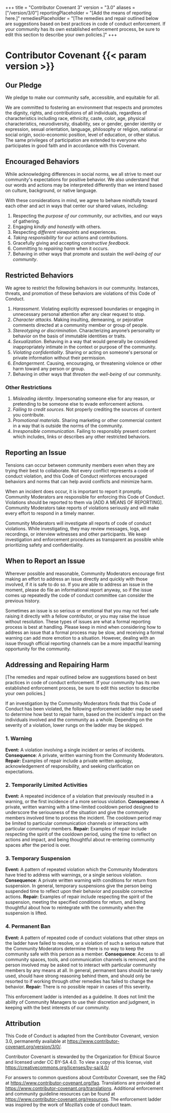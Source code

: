 +++
title = "Contributor Covenant 3"
version = "3.0"
aliases = ["/version/3/0"]
reportingPlaceholder = "[Add the means of reporting here.]"
remediesPlaceholder = "[The remedies and repair outlined below are suggestions based on best practices in code of conduct enforcement. If your community has its own established enforcement process, be sure to edit this section to describe your own policies.]"
+++

# Contributor Covenant {{< param version >}}

## Our Pledge
We pledge to make our community safe, accessible, and equitable for all.

We are committed to fostering an environment that respects and promotes the dignity, rights, and contributions of all individuals, regardless of characteristics including race, ethnicity, caste, color, age, physical characteristics, neurodiversity, disability, sex or gender, gender identity or expression, sexual orientation, language, philosophy or religion, national or social origin, socio-economic position, level of education, or other status. The same privileges of participation are extended to everyone who participates in good faith and in accordance with this Covenant.

## Encouraged Behaviors
While acknowledging differences in social norms, we all strive to meet our community's expectations for positive behavior. We also understand that our words and actions may be interpreted differently than we intend based on culture, background, or native language.

With these considerations in mind, we agree to behave mindfully toward each other and act in ways that center our shared values, including:

1. Respecting the *purpose of our community*, our activities, and our ways of gathering.
2. Engaging *kindly and honestly* with others.
3. Respecting *different viewpoints* and experiences.
4. *Taking responsibility* for our actions and contributions.
5. Gracefully giving and accepting *constructive feedback*.
6. Committing to *repairing harm* when it occurs.
7. Behaving in other ways that promote and sustain the *well-being of our community*.

## Restricted Behaviors
We agree to restrict the following behaviors in our community. Instances, threats, and promotion of these behaviors are violations of this Code of Conduct.

1. *Harassment*. Violating explicitly expressed boundaries or engaging in unnecessary personal attention after any clear request to stop.
2. *Character attacks*. Making insulting, demeaning, or pejorative comments directed at a community member or group of people.
3. *Stereotyping or discrimination*. Characterizing anyone’s personality or behavior on the basis of immutable identities or traits.
4. *Sexualization*. Behaving in a way that would generally be considered inappropriately intimate in the context or purpose of the community.
5. *Violating confidentiality*. Sharing or acting on someone's personal or private information without their permission.
6. *Endangerment*. Causing, encouraging, or threatening violence or other harm toward any person or group.
7. Behaving in other ways that *threaten the well-being* of our community.

### Other Restrictions
1. *Misleading identity*. Impersonating someone else for any reason, or pretending to be someone else to evade enforcement actions.
2. *Failing to credit sources*. Not properly crediting the sources of content you contribute.
3. *Promotional materials*. Sharing marketing or other commercial content in a way that is outside the norms of the community.
4. *Irresponsible communication*. Failing to responsibly present content which includes, links or describes any other restricted behaviors.

## Reporting an Issue
Tensions can occur between community members even when they are trying their best to collaborate. Not every conflict represents a code of conduct violation, and this Code of Conduct reinforces encouraged behaviors and norms that can help avoid conflicts and minimize harm.

When an incident does occur, it is important to report it promptly. Community Moderators are responsible for enforcing this Code of Conduct. Violations should be reported to them via [ADD A MEANS OF REPORTING]. Community Moderators take reports of violations seriously and will make every effort to respond in a timely manner.

Community Moderators will investigate all reports of code of conduct violations. While investigating, they may review messages, logs, and recordings, or interview witnesses and other participants. We keep investigation and enforcement procedures as transparent as possible while prioritizing safety and confidentiality.

## When to Report an Issue
Wherever possible and reasonable, Community Moderators encourage first making an effort to address an issue directly and quickly with those involved, if it is safe to do so. If you are able to address an issue in the moment, please do file an informational report anyway, so if the issue comes up repeatedly the code of conduct committee can consider the previous history.

Sometimes an issue is so serious or emotional that you may not feel safe raising it directly with a fellow contributor, or you may raise the issue without resolution.  These types of issues are what a formal reporting process is best at handling.  Please keep in mind when considering how to address an issue that a formal process may be slow, and receiving a formal warning can add more emotion to a situation. However, dealing with an issue through official reporting channels can be a more impactful learning opportunity for the community.

## Addressing and Repairing Harm
[The remedies and repair outlined below are suggestions based on best practices in code of conduct enforcement. If your community has its own established enforcement process, be sure to edit this section to describe your own policies.]

If an investigation by the Community Moderators finds that this Code of Conduct has been violated, the following enforcement ladder may be used to determine how best to repair harm, based on the incident's impact on the individuals involved and the community as a whole. Depending on the severity of a violation, lower rungs on the ladder may be skipped.

### 1. Warning
**Event:** A violation involving a single incident or series of incidents.
**Consequence**: A private, written warning from the Community Moderators.
**Repair:** Examples of repair include a private written apology, acknowledgement of responsibility, and seeking clarification on expectations.

### 2. Temporarily Limited Activities
**Event:** A repeated incidence of a violation that previously resulted in a warning, or the first incidence of a more serious violation.
**Consequence**:  A private, written warning with a time-limited cooldown period designed to underscore the seriousness of the situation and give the community members involved time to process the incident.  The cooldown period may be limited to particular communication channels or interactions with particular community members.
**Repair:** Examples of repair include respecting the spirit of the cooldown period, using the time to reflect on actions and impact, and being thoughtful about re-entering community spaces after the period is over.

### 3. Temporary Suspension
**Event:** A pattern of repeated violation which the Community Moderators have tried to address with warnings, or a single serious violation.
**Consequence**: A private written warning with conditions for return from suspension. In general, temporary suspensions give the person being suspended time to reflect upon their behavior and possible corrective actions.
**Repair:** Examples of repair include respecting the spirit of the suspension, meeting the specified conditions for return, and being thoughtful about how to reintegrate with the community when the suspension is lifted.

### 4. Permanent Ban
**Event:** A pattern of repeated code of conduct violations that other steps on the ladder have failed to resolve, or a violation of such a serious nature that the Community Moderators determine there is no way to keep the community safe with this person as a member.
**Consequence**: Access to all community spaces, tools, and communication channels is removed, and the person involved may be asked not to interact with particular community members by any means at all.  In general, permanent bans should be rarely used, should have strong reasoning behind them, and should only be resorted to if working through other remedies has failed to change the behavior.
**Repair:** There is no possible repair in cases of this severity.

This enforcement ladder is intended as a guideline. It does not limit the ability of Community Managers to use their discretion and judgment, in keeping with the best interests of our community.

## Attribution
This Code of Conduct is adapted from the Contributor Covenant, version 3.0, permanently available at https://www.contributor-covenant.org/version/3/0/.

Contributor Covenant is stewarded by the Organization for Ethical Source and licensed under CC BY-SA 4.0. To view a copy of this license, visit https://creativecommons.org/licenses/by-sa/4.0/

For answers to common questions about Contributor Covenant, see the FAQ at https://www.contributor-covenant.org/faq. Translations are provided at https://www.contributor-covenant.org/translations. Additional enforcement and community guideline resources can be found at https://www.contributor-covenant.org/resources. The enforcement ladder was inspired by the work of Mozilla’s code of conduct team.
